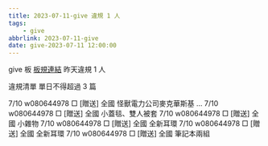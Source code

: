 ```yaml
---
title: 2023-07-11-give 違規 1 人
tags:
    - give
abbrlink: 2023-07-11-give
date: give-2023-07-11 12:00:00
---
```

give 板 [板規連結](https://www.ptt.cc/bbs/give/M.1612495900.A.C32.html)
昨天違規 1 人
<!-- more -->

違規清單
單日不得超過 3 篇

7/10 w080644978 □ [贈送] 全國 怪獸電力公司麥克華斯基 …
7/10 w080644978 □ [贈送] 全國 小蓋毯、雙人被套
7/10 w080644978 □ [贈送] 全國 小雜物
7/10 w080644978 □ [贈送] 全國 全新耳環
7/10 w080644978 □ [贈送] 全國 全新耳環
7/10 w080644978 □ [贈送] 全國 筆記本兩組